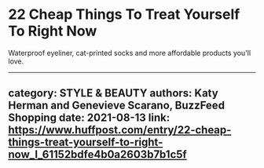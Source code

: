 # 22 Cheap Things To Treat Yourself To Right Now

Waterproof eyeliner, cat-printed socks and more affordable products you'll love.

---
category: STYLE & BEAUTY
authors: Katy Herman and Genevieve Scarano, BuzzFeed Shopping
date: 2021-08-13
link: https://www.huffpost.com/entry/22-cheap-things-treat-yourself-to-right-now_l_61152bdfe4b0a2603b7b1c5f
---
